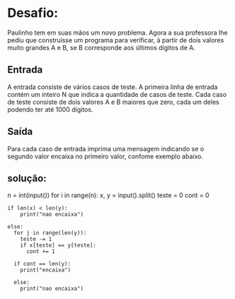 # Desafio:
Paulinho tem em suas mãos um novo problema. Agora a sua professora lhe pediu que construísse um programa para verificar, à partir de dois valores muito grandes A e B, se B corresponde aos últimos dígitos de A.

## Entrada
A entrada consiste de vários casos de teste. A primeira linha de entrada contém um inteiro N que indica a quantidade de casos de teste. Cada caso de teste consiste de dois valores A e B maiores que zero, cada um deles podendo ter até 1000 dígitos.

## Saída
Para cada caso de entrada imprima uma mensagem indicando se o segundo valor encaixa no primeiro valor, confome exemplo abaixo.

## solução:
n = int(input())
for i in range(n):
    x, y = input().split()
    teste = 0
    cont = 0
    
    if len(x) < len(y):
        print("nao encaixa")
 
    else:
      for j in range(len(y)):
        teste -= 1
        if x[teste] == y[teste]:
          cont += 1
 
      if cont == len(y):
        print("encaixa")
 
      else:
        print("nao encaixa")